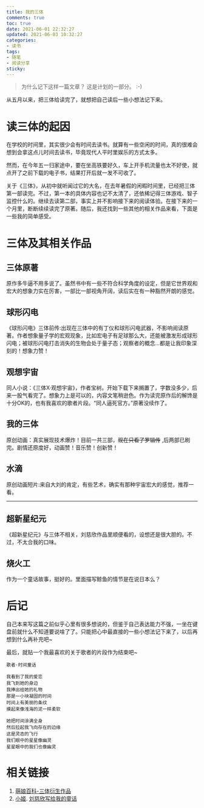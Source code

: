 ```yaml
---
title: 我的三体
comments: true
toc: true
date: 2021-06-01 22:32:27
updated: 2021-06-03 10:32:27
categories:
- 读书
tags:
- 随笔
- 阅读分享
sticky:
---
```


> 为什么记下这样一篇文章？	这是计划的一部分。 :-)
> 

从五月以来，把三体给读完了，就想把自己读后一些小想法记下来。

<!-- more -->

# **读三体的起因**
在学校的时间里，其实很少会有时间去读书。就算有一些空闲的时间，真的很难会想到会拿这点儿时间去读书，毕竟现代人平时里娱乐的方式太多。

然而，在今年五一归家途中，要在坐高铁要好久，车上开手机流量也太不好使，就点开了之前下载的电子书，结果打开后就一发不可收了。

关于《三体》，从初中就听闻过它的大名，在去年暑假的闲暇时间里，已经把三体第一部读完。不过，第一本的具体内容也记不太清了，还依稀记得三体游戏、智子监控什么的。继续去读第二部，事实上并不影响接下来的阅读体验。在接下来的一个月里，断断续续读完了原著。随后，我还找到一些其他的相关作品来看，下面是一些我的简单感受。
# **三体及其相关作品**
## 三体原著
原作多牛逼不用多说了。虽然书中有一些不符合科学角度的设定，但是它世界观和宏大的想象力实在厉害，一部比一部视角开阔，读后实在有一种豁然开朗的感觉。
## 球形闪电
《球形闪电》三体前传:出现在三体中的有丁仪和球形闪电武器，不影响阅读原著。作者想象量子学的宏观现象，比如宏电子有足球那么大，还能被激发形成球形闪电；被球形闪电打击消失的生物会处于量子态；观察者的概念...都是让我印象深刻的！想象力赞！

## 观想宇宙
同人小说：《三体X·观想宇宙》，作者宝树。开始下载下来搁置了，字数没多少，后来一股气看完了。想象力上是可以的，内容文笔稍逊色。作为读完原作后的解馋是十分OK的，也有我喜欢的歌者片段。“同人逼死官方。”原著没续作了。
## 我的三体
原创动画：真实展现技术爆炸！目前一共三部，~~现在只看了罗辑传~~ ,后两部已刷完。剧情还原度好，动画赞！音乐赞！创新赞！

## 水滴
原创动画短片:来自大刘的肯定，有些艺术，确实有那种宇宙宏大的感觉，推荐一看。

----



## 超新星纪元

《超新星纪元》与三体不相关，刘慈欣作品里顺便看的，设想还是很大胆的。不过，不太合我的口味。

## 烧火工

作为一个童话故事，挺好的。里面描写鲸鱼的情节是在说日本么？

# **后记**
自己本来写这篇之前似乎心里有很多想说的，但鉴于自己表达能力不强，一坐在键盘前就什么不知道要说啥了了。只能把心中最直接的一些小想法记下来了，以后再想到什么再补充吧~

最后，就贴一个我最喜欢的关于歌者的片段作为结束吧~

```text
歌者·时间童话

我看到了我的爱恋
我飞到她的身边
我捧出给她的礼物
那是一小块凝固的时间
时间上有美丽的条纹
摸起来像浅海的泥一样柔软

她把时间涂满全身
然后拉起我飞向存在的边缘
这是灵态的飞行
我们眼中的星星像幽灵
星星眼中的我们也像幽灵
```
# **相关链接**
1. [萌娘百科-三体衍生作品](https://zh.moegirl.org.cn/index.php?title=%E4%B8%89%E4%BD%93/%E8%A1%8D%E7%94%9F%E4%BD%9C%E5%93%81&variant=%E4%B8%89%E4%BD%93&mobileaction=toggle_view_desktop)
2.  [小姬](https://zh.wikipedia.org/w/index.php?title=姬少亭&action=edit&redlink=1). [刘慈欣写给我的童话](https://web.archive.org/web/20130116034939/http://www.guokr.com/blog/83809/)